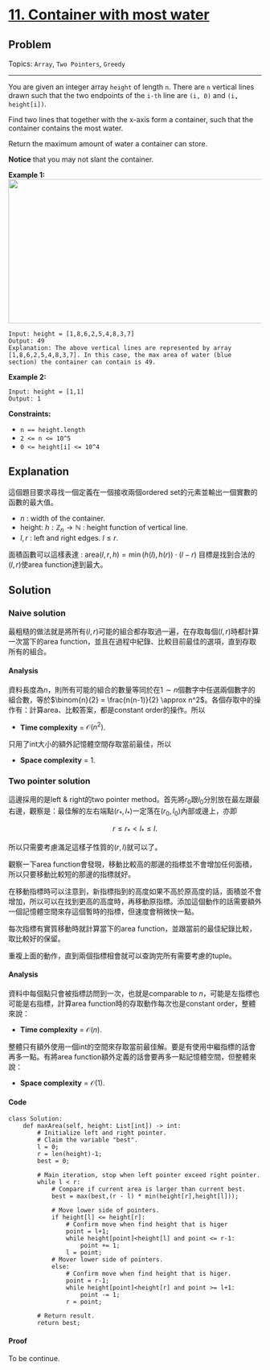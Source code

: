 # [11. Container with most water](https://leetcode.com/problems/container-with-most-water/description/)

## Problem

Topics: `Array`, `Two Pointers`, `Greedy`
- - -

You are given an integer array `height` of length `n`. There are `n` vertical lines drawn such that the two endpoints of the `i-th` line are `(i, 0)` and `(i, height[i])`.

Find two lines that together with the x-axis form a container, such that the container contains the most water.

Return the maximum amount of water a container can store.

**Notice**  that you may not slant the container.

**Example 1:** 
<img alt="" src="https://s3-lc-upload.s3.amazonaws.com/uploads/2018/07/17/question_11.jpg" style="width: 600px; height: 287px;">

```
Input: height = [1,8,6,2,5,4,8,3,7]
Output: 49
Explanation: The above vertical lines are represented by array [1,8,6,2,5,4,8,3,7]. In this case, the max area of water (blue section) the container can contain is 49.
```

**Example 2:** 

```
Input: height = [1,1]
Output: 1
```

**Constraints:** 

- `n == height.length`
- `2 <= n <= 10^5`
- `0 <= height[i] <= 10^4`

## Explanation

這個題目要求尋找一個定義在一個接收兩個ordered set的元素並輸出一個實數的函數的最大值。
- $n$ : width of the container.
- height: $h:\mathbb{Z}_n \to \mathbb{N}$ : height function of vertical line.
- $l,r$ : left and right edges. $l\leq r$.

面積函數可以這樣表達 : $\mathrm{area}(l,r,h) = \min\left(h(l),h(r)  \right) \cdot (l-r)$
目標是找到合法的$(l,r)$使$\mathrm{area}$ function達到最大。


## Solution

### Naive solution

最粗糙的做法就是將所有$(l,r)$可能的組合都存取過一遍，在存取每個$(l,r)$時都計算一次當下的area function，並且在過程中紀錄、比較目前最佳的選項，直到存取所有的組合。

#### Analysis

資料長度為$n$，則所有可能的組合的數量等同於在$1\sim n$個數字中任選兩個數字的組合數，等於$\binom{n}{2} = \frac{n(n-1)}{2} \approx n^2$。各個存取中的操作有：計算area、比較答案，都是constant order的操作。所以

- **Time complexity** = $\mathcal{O}(n^2)$.

只用了int大小的額外記憶體空間存取當前最佳，所以

- **Space complexity** = $\mathcal{1}$.

### Two pointer solution

這邊採用的是left & right的two pointer method。首先將$r_0$跟$l_0$分別放在最左跟最右邊，觀察是：最佳解的左右端點$(r_*,l_*)$一定落在$(r_0,l_0)$內部或邊上，亦即

$$
    \begin{equation*}
        r \leq r_* < l_* \leq l.
    \end{equation*}
$$

所以只需要考慮滿足這樣子性質的$(r,l)$就可以了。

觀察一下area function會發現，移動比較高的那邊的指標並不會增加任何面積，所以只要移動比較短的那邊的指標就好。

在移動指標時可以注意到，新指標指到的高度如果不高於原高度的話，面積並不會增加，所以可以在找到更高的高度時，再移動原指標。添加這個動作的話需要額外一個記憶體空間來存這個暫時的指標，但速度會稍微快一點。

每次指標有實質移動時就計算當下的area function，並跟當前的最佳紀錄比較，取比較好的保留。

重複上面的動作，直到兩個指標相會就可以查詢完所有需要考慮的tuple。

#### Analysis

資料中每個點只會被指標訪問到一次，也就是comparable to $n$，可能是左指標也可能是右指標，計算area function時的存取動作每次也是constant order，整體來說：

- **Time complexity** = $\mathcal{O}(n)$.

整體只有額外使用一個int的空間來存取當前最佳解。要是有使用中繼指標的話會再多一點。有將area function額外定義的話會要再多一點記憶體空間，但整體來說：

- **Space complexity** = $\mathcal{O}(1)$.

#### Code

```
class Solution:
    def maxArea(self, height: List[int]) -> int:
        # Initialize left and right pointer.
        # Claim the variable "best".
        l = 0;
        r = len(height)-1;
        best = 0;
        
        # Main iteration, stop when left pointer exceed right pointer.
        while l < r:
            # Compare if current area is larger than current best.
            best = max(best,(r - l) * min(height[r],height[l]));
            
            # Move lower side of pointers.
            if height[l] <= height[r]:
                # Confirm move when find height that is higer
                point = l+1;
                while height[point]<height[l] and point <= r-1:
                    point += 1;
                l = point;
            # Mover lower side of pointers.
            else:
                # Confirm move when find height that is higer.
                point = r-1;
                while height[point]<height[r] and point >= l+1:
                    point -= 1;
                r = point;
        
        # Return result.
        return best;
```

#### Proof

To be continue.